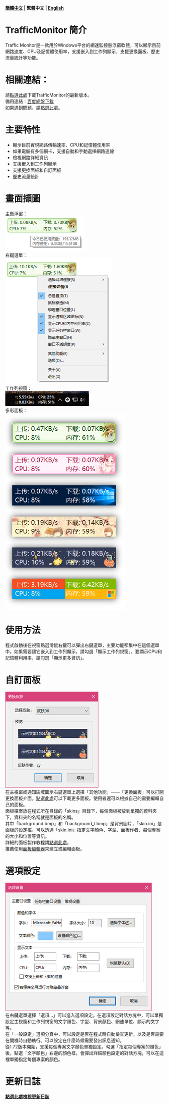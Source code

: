 **[簡體中文](https://github.com/zhongyang219/TrafficMonitor/blob/master/README.md) | 繁體中文 | [English](https://github.com/zhongyang219/TrafficMonitor/blob/master/README_en-us.md)**<br>
# TrafficMonitor 簡介
Traffic Monitor是一款用於Windows平台的網速監控懸浮窗軟體，可以顯示目前網路速度、CPU及記憶體使用率，支援嵌入到工作列顯示，支援更換面板、歷史流量統計等功能。<br>
# 相關連結：<br>
請[點選此處](https://github.com/zhongyang219/TrafficMonitor/releases)下載TrafficMonitor的最新版本。<br>
備用連結：[百度網盤下載](https://pan.baidu.com/s/1c1LkPQ4)<br>
如果遇到問題，請[點選此處](https://github.com/zhongyang219/TrafficMonitor/blob/master/Help.md)。

# 主要特性
* 顯示目前實現網路傳輸速率、CPU和記憶體使用率<br>
* 如果電腦有多個網卡，支援自動和手動選擇網路連線<br>
* 檢視網路詳細資訊<br>
* 支援嵌入到工作列顯示<br>
* 支援更換面板和自訂面板<br>
* 歷史流量統計<br>
# 畫面擷圖
主懸浮窗：<br>
![](https://github.com/zhongyang219/TrafficMonitor/raw/master/Screenshots/main1.png)<br>
右鍵選單：<br>
![](https://github.com/zhongyang219/TrafficMonitor/raw/master/Screenshots/main.png)<br>
工作列視窗：<br>
![](https://github.com/zhongyang219/TrafficMonitor/raw/master/Screenshots/taskbar.PNG)<br>
多彩面板：<br>
![](https://github.com/zhongyang219/TrafficMonitor/raw/master/Screenshots/skins.PNG)<br>
# 使用方法
程式啟動後在視窗點選滑鼠右鍵可以彈出右鍵選單，主要功能都集中在這個選單中。如果需要讓它嵌入到工作列顯示，請勾選「顯示工作列視窗」。要顯示CPU和記憶體利用率，請勾選「顯示更多資訊」。
# 自訂面板
![](https://github.com/zhongyang219/TrafficMonitor/raw/master/Screenshots/selecte_skin.png)<br>
在主視窗或通知區域圖示右鍵選單上選擇「其他功能」——「更換面板」可以打開更換面板介面。[點選此處](https://github.com/zhongyang219/TrafficMonitorSkin/blob/master/面板下載.md)可以下載更多面板。使用者還可以根據自己的需要編輯自己的面板。<br>
面板檔案放在程式所在目錄的「skins」目錄下，每個面板被放到單獨的資料夾下，資料夾的名稱就是面板的名稱。<br>
其中「background.bmp」和「background_l.bmp」是背景圖片，「skin.ini」是面板的設定檔，可以透過「skin.ini」指定文字顏色、字型、面板作者、每個專案的大小和位置等資訊。<br>
詳細的面板製作教程請[點選此處](https://github.com/zhongyang219/TrafficMonitor/blob/master/面板製作教程.md)。<br>
推薦使用[面板編輯器](https://github.com/zhongyang219/TrafficMonitorSkinEditor/releases)來建立或編輯面板。<br>
# 選項設定
![](https://github.com/zhongyang219/TrafficMonitor/raw/master/Screenshots/option.png)<br>
在右鍵選單選擇「選項...」可以進入選項設定。在選項設定對話方塊中，可以單獨設定主視窗和工作列視窗的文字顏色、字型、背景顏色、網速單位、顯示的文字等。<br>
在「一般設定」選項分頁中，可以設定是否在程式時自動檢查更新，以及是否需要在開機時自動執行。可以設定在什麼時候需要發出訊息通知。<br>
從1.72版本開始，支援每個專案文字顏色單獨設定。勾選「指定每個專案的顏色」後，點選「文字顏色」右邊的顏色框，會彈出詳細顏色設定的對話方塊，可以在這裡單獨指定每個專案的顏色。<br>
# 更新日誌
**[點選此處檢視更新日誌](https://github.com/zhongyang219/TrafficMonitor/blob/master/UpdateLog/update_log_zh-tw.md)**
